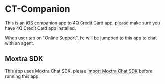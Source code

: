 # CT-Companion

This is an iOS companion app to [4Q Credit Card](https://github.com/tonyxu-io/4Q-Credit-Card) app, please make sure you have 4Q Credit Card app installed.

When user tap on "Online Support", he will be jumpped to this app to chat with an agent.

## Moxtra SDK

This app uses Moxtra Chat SDK, please [Import Moxtra Chat SDK](https://developer.moxtra.com/docs/docs-ios-sdk/chat/#moxtra_module) before running this app.
